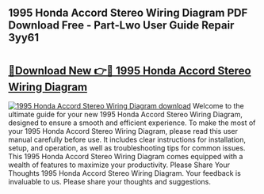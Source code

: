 ## 1995 Honda Accord Stereo Wiring Diagram PDF Download Free - Part-Lwo User Guide Repair 3yy61

# <h2><a href="http://dfku58.blite.top/?on=1995+Honda+Accord+Stereo+Wiring+Diagram">🔗Download New 👉🔴 1995 Honda Accord Stereo Wiring Diagram</a></h2>

[![1995 Honda Accord Stereo Wiring Diagram download](https://i.imgur.com/lujVjoI.png)](http://dfku58.blite.top/?on=1995+Honda+Accord+Stereo+Wiring+Diagram)
Welcome to the ultimate guide for your new 1995 Honda Accord Stereo Wiring Diagram, designed to ensure a smooth and efficient experience. To make the most of your 1995 Honda Accord Stereo Wiring Diagram, please read this user manual carefully before use. It includes clear instructions for installation, setup, and operation, as well as troubleshooting tips for common issues. This 1995 Honda Accord Stereo Wiring Diagram comes equipped with a wealth of features to maximize your productivity. Please Share Your Thoughts 1995 Honda Accord Stereo Wiring Diagram. Your feedback is invaluable to us. Please share your thoughts and suggestions.
